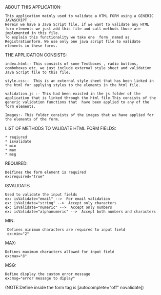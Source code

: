 
ABOUT THIS APPLICATION:

	This application mainly used to validate a HTML FORM using a GENERIC JAVASCRIPT . 
	Herein we have a Java Script file, if we want to validate any HTML form elements we just add this file and call methods those are implemented in this file. 
	To explain this functionality we take one  form  named as Registrationform. We use only one java script file to validate  elements in these forms.


THE APPLICATION CONSISTS:


	index.html:- This consists of some Textboxes , radio buttons, comboboxes etc. we just include external style sheet and validation Java Script file to this file. 

	style.css:-  This is an external style sheet that has been linked in the html for applying styles to the elements in the html file.
	
	validation.js :- This had been existed in the js folder of the application that is linked through the html file.This consists of the generic validation functions that  have been applied to any of the form elements.

	Images:- This folder consists of the images that we have applied for the elements of the form.



LIST OF METHODS TO VALIDATE HTML FORM FIELDS:

	* reqiured
	* isvalidate
	* min
	* max
	* msg


REQUIRED:
	
	Deifines the form element is required  
	ex:required="true"

ISVALIDATE: 

	Used to validate the input fields	
	ex: isValidate="email" -->  For email validation
	ex: isValidate="string" -->  Accept only characters
	ex: isValidate="numeric" -->  Accept only numbers
	ex: isValidate="alphanumeric" -->  Accept both numbers and characters

MIN:
	
	 Defines minimum characters are required to input field
	 ex:min="2"

MAX:
	
	Defines maximum characters allowed for input field
	ex:max="8"

MSG:

	Define display the custom error message
	ex:msg="error message to diplay" 


(NOTE:Define inside the form tag is [autocomplete="off" novalidate])

